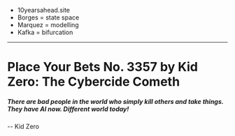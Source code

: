 


- 10yearsahead.site
- Borges = state space
- Marquez = modelling
- Kafka = bifurcation

----




# Place Your Bets No. 3357 by Kid Zero: The Cybercide Cometh

##### There are bad people in the world who simply kill others and take things. They have AI now. Different world today!

-- Kid Zero






